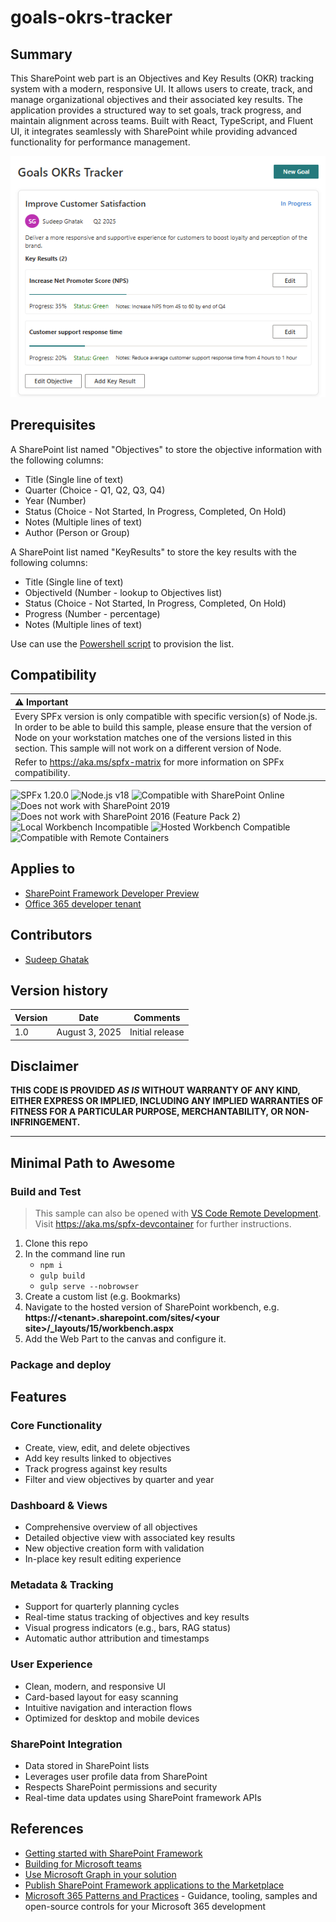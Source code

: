 # goals-okrs-tracker

## Summary

This SharePoint web part is an Objectives and Key Results (OKR) tracking system with a modern, responsive UI. It allows users to create, track, and manage organizational objectives and their associated key results. The application provides a structured way to set goals, track progress, and maintain alignment across teams. Built with React, TypeScript, and Fluent UI, it integrates seamlessly with SharePoint while providing advanced functionality for performance management.

![OKR Dashboard](./assets/Screenshot.png)


## Prerequisites

A SharePoint list named "Objectives" to store the objective information with the following columns:

 - Title (Single line of text)
 - Quarter (Choice - Q1, Q2, Q3, Q4)
 - Year (Number)
 - Status (Choice - Not Started, In Progress, Completed, On Hold)
 - Notes (Multiple lines of text)
 - Author (Person or Group)

A SharePoint list named "KeyResults" to store the key results with the following columns:

 - Title (Single line of text)
 - ObjectiveId (Number - lookup to Objectives list)
 - Status (Choice - Not Started, In Progress, Completed, On Hold)
 - Progress (Number - percentage)
 - Notes (Multiple lines of text)

  Use can use the [Powershell script](./scripts/SharePointLists.ps1) to provision the list.

## Compatibility

| :warning: Important          |
|:---------------------------|
| Every SPFx version is only compatible with specific version(s) of Node.js. In order to be able to build this sample, please ensure that the version of Node on your workstation matches one of the versions listed in this section. This sample will not work on a different version of Node.|
|Refer to <https://aka.ms/spfx-matrix> for more information on SPFx compatibility.   |

![SPFx 1.20.0](https://img.shields.io/badge/SPFx-1.20.0-green.svg)
![Node.js v18](https://img.shields.io/badge/Node.js-v18-green.svg)
![Compatible with SharePoint Online](https://img.shields.io/badge/SharePoint%20Online-Compatible-green.svg)
![Does not work with SharePoint 2019](https://img.shields.io/badge/SharePoint%20Server%202019-Incompatible-red.svg "SharePoint Server 2019 requires SPFx 1.4.1 or lower")
![Does not work with SharePoint 2016 (Feature Pack 2)](https://img.shields.io/badge/SharePoint%20Server%202016%20(Feature%20Pack%202)-Incompatible-red.svg "SharePoint Server 2016 Feature Pack 2 requires SPFx 1.1")
![Local Workbench Incompatible](https://img.shields.io/badge/Local%20Workbench-Incompatible-red.svg)
![Hosted Workbench Compatible](https://img.shields.io/badge/Hosted%20Workbench-Compatible-green.svg)
![Compatible with Remote Containers](https://img.shields.io/badge/Remote%20Containers-Compatible-green.svg)

## Applies to

- [SharePoint Framework Developer Preview](https://learn.microsoft.com/sharepoint/dev/spfx/sharepoint-framework-overview)
- [Office 365 developer tenant](https://learn.microsoft.com/sharepoint/dev/spfx/set-up-your-developer-tenant)

## Contributors

- [Sudeep Ghatak](https://github.com/sudeepghatak)

## Version history

|Version|Date|Comments|
|-------|----|--------|
|1.0|August 3, 2025|Initial release|

## Disclaimer

**THIS CODE IS PROVIDED _AS IS_ WITHOUT WARRANTY OF ANY KIND, EITHER EXPRESS OR IMPLIED, INCLUDING ANY IMPLIED WARRANTIES OF FITNESS FOR A PARTICULAR PURPOSE, MERCHANTABILITY, OR NON-INFRINGEMENT.**

---

## Minimal Path to Awesome

### Build and Test

> This sample can also be opened with [VS Code Remote Development](https://code.visualstudio.com/docs/remote/remote-overview). Visit <https://aka.ms/spfx-devcontainer> for further instructions.

1. Clone this repo
1. In the command line run
    - `npm i`
    - `gulp build`
    - `gulp serve --nobrowser`
1. Create a custom list (e.g. Bookmarks)
1. Navigate to the hosted version of SharePoint workbench, e.g. **https://\<tenant>.sharepoint.com/sites/\<your site>/_layouts/15/workbench.aspx**
1. Add the Web Part to the canvas and configure it.

### Package and deploy

## Features

### Core Functionality
- Create, view, edit, and delete objectives  
- Add key results linked to objectives  
- Track progress against key results  
- Filter and view objectives by quarter and year  

### Dashboard & Views
- Comprehensive overview of all objectives  
- Detailed objective view with associated key results  
- New objective creation form with validation  
- In-place key result editing experience  

### Metadata & Tracking
- Support for quarterly planning cycles  
- Real-time status tracking of objectives and key results  
- Visual progress indicators (e.g., bars, RAG status)  
- Automatic author attribution and timestamps  

### User Experience
- Clean, modern, and responsive UI  
- Card-based layout for easy scanning  
- Intuitive navigation and interaction flows  
- Optimized for desktop and mobile devices  

### SharePoint Integration
- Data stored in SharePoint lists  
- Leverages user profile data from SharePoint  
- Respects SharePoint permissions and security  
- Real-time data updates using SharePoint framework APIs  


## References

- [Getting started with SharePoint Framework](https://docs.microsoft.com/en-us/sharepoint/dev/spfx/set-up-your-developer-tenant)
- [Building for Microsoft teams](https://docs.microsoft.com/en-us/sharepoint/dev/spfx/build-for-teams-overview)
- [Use Microsoft Graph in your solution](https://docs.microsoft.com/en-us/sharepoint/dev/spfx/web-parts/get-started/using-microsoft-graph-apis)
- [Publish SharePoint Framework applications to the Marketplace](https://docs.microsoft.com/en-us/sharepoint/dev/spfx/publish-to-marketplace-overview)
- [Microsoft 365 Patterns and Practices](https://aka.ms/m365pnp) - Guidance, tooling, samples and open-source controls for your Microsoft 365 development
